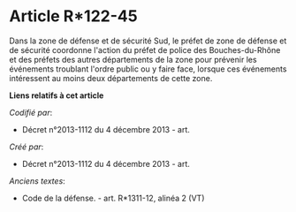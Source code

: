 # Article R*122-45 

Dans la zone de défense et de sécurité Sud, le préfet de zone de défense et de sécurité coordonne l'action du préfet de
police des Bouches-du-Rhône et des préfets des autres départements de la zone pour prévenir les événements troublant l'ordre
public ou y faire face, lorsque ces événements intéressent au moins deux départements de cette zone.

**Liens relatifs à cet article**

_Codifié par_:

  - Décret n°2013-1112 du 4 décembre 2013 - art.

_Créé par_:

  - Décret n°2013-1112 du 4 décembre 2013 - art.

_Anciens textes_:

  - Code de la défense. - art. R*1311-12, alinéa 2 (VT)
